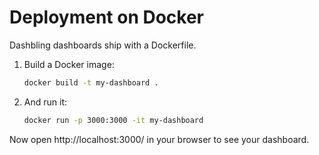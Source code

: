# Deployment on Docker

Dashbling dashboards ship with a Dockerfile.

1. Build a Docker image:

   ```sh
   docker build -t my-dashboard .
   ```

2. And run it:

   ```sh
   docker run -p 3000:3000 -it my-dashboard 
   ```

Now open http://localhost:3000/ in your browser to see your dashboard.

